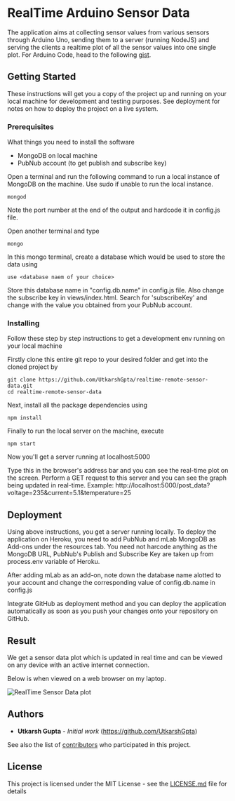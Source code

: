 
# RealTime Arduino Sensor Data

The application aims at collecting sensor values from various sensors through Arduino Uno, sending them to a server (running NodeJS) and serving the clients a realtime plot of all the sensor values into one single plot.
For Arduino Code, head to the following [gist](https://gist.github.com/UtkarshGpta/cbc7a899d3c6e1072db4b5f55e87b5a6).

## Getting Started

These instructions will get you a copy of the project up and running on your local machine for development and testing purposes. See deployment for notes on how to deploy the project on a live system.

### Prerequisites

What things you need to install the software

 - MongoDB on local machine
 - PubNub account (to get publish and subscribe key)

Open a terminal and run the following command to run a local instance of MongoDB on the machine. Use sudo if unable to run the local instance.
```
mongod
```
Note the port number at the end of the output and hardcode it in config.js file.

Open another terminal and type
```
mongo
```
In this mongo terminal, create a database which would be used to store the data using
```
use <database naem of your choice>
```
Store this database name in "config.db.name" in config.js file. Also change the subscribe key in views/index.html. Search for 'subscribeKey' and change with the value you obtained from your PubNub account.

### Installing

Follow these step by step instructions to get a development env running on your local machine

Firstly clone this entire git repo to your desired folder and get into the cloned project by
```
git clone https://github.com/UtkarshGpta/realtime-remote-sensor-data.git
cd realtime-remote-sensor-data
```
Next, install all the package dependencies using
```
npm install
```
Finally to run the local server on the machine, execute
```
npm start
```
Now you'll get a server running at localhost:5000

Type this in the browser's address bar and you can see the real-time plot on the screen. Perform a GET request to this server and you can see the graph being updated in real-time.
Example: http://localhost:5000/post_data?voltage=235&current=5.1&temperature=25

## Deployment
Using above instructions, you get a server running locally. To deploy the application on Heroku, you need to add PubNub and mLab MongoDB as Add-ons under the resources tab. You need not harcode anything as the MongoDB URL, PubNub's Publish and Subscribe Key are taken up from process.env variable of Heroku. 

After adding mLab as an add-on, note down the database name alotted to your account and change the corresponding value of config.db.name in config.js

Integrate GitHub as deployment method and you can deploy the application automatically as soon as you push your changes onto your repository on GitHub.

## Result
We get a sensor data plot which is updated in real time and can be viewed on any device with an active internet connection.

Below is when viewed on a web browser on my laptop.

![RealTime Sensor Data plot](https://i.imgur.com/refZYlZ.gif)


## Authors

* **Utkarsh Gupta** - *Initial work* (https://github.com/UtkarshGpta)

See also the list of [contributors](https://github.com/UtkarshGpta/realtime-remote-sensor-data/graphs/contributors) who participated in this project.

## License

This project is licensed under the MIT License - see the [LICENSE.md](LICENSE.md) file for details
